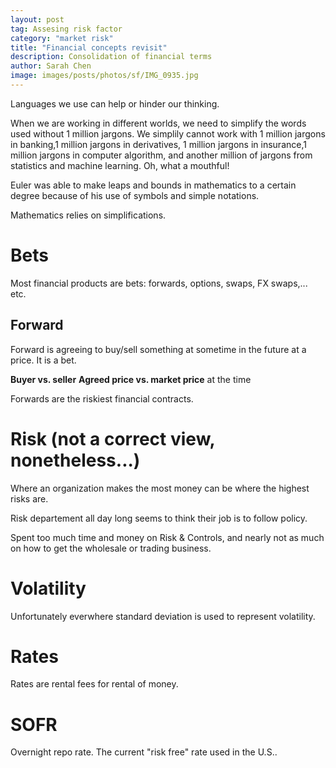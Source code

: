 ```yaml
---
layout: post
tag: Assesing risk factor
category: "market risk"
title: "Financial concepts revisit"
description: Consolidation of financial terms
author: Sarah Chen
image: images/posts/photos/sf/IMG_0935.jpg
---
```


Languages we use can help or hinder our thinking. 

When we are working in different worlds, we need to simplify the words used without 1 million jargons.  We simplily cannot work with 1 million jargons in banking,1 million jargons in derivatives, 1 million jargons in insurance,1 million jargons in computer algorithm, and another million of jargons from statistics and machine learning.  Oh, what a mouthful! 

Euler was able to make leaps and bounds in mathematics to a certain degree because of his use of symbols and simple notations.  

Mathematics relies on simplifications.  

# Bets
Most financial products are bets: forwards, options, swaps, FX swaps,... etc. 
## Forward
Forward is agreeing to buy/sell something at sometime in the future at a price.  It is a bet.

**Buyer vs. seller**
**Agreed price vs. market price** at the time

Forwards are the riskiest financial contracts. 

# Risk (not a correct view, nonetheless...)
Where an organization makes the most money can be where the highest risks are.

Risk departement all day long seems to think their job is to follow policy.

Spent too much time and money on Risk & Controls, and nearly not as much on how to get the wholesale or trading business. 

# Volatility
Unfortunately everwhere standard deviation is used to represent volatility.  

# Rates
Rates are rental fees for rental of money.

# SOFR
Overnight repo rate. The current "risk free" rate used in the U.S.. 

